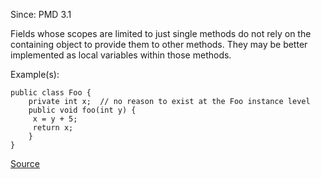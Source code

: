 Since: PMD 3.1

Fields whose scopes are limited to just single methods do not rely on the containing
object to provide them to other methods. They may be better implemented as local variables
within those methods.

Example(s):
```
public class Foo {
    private int x;  // no reason to exist at the Foo instance level
    public void foo(int y) {
     x = y + 5;
     return x;
    }
}
```

[Source](https://pmd.github.io/pmd-5.5.4/pmd-java/rules/java/design.html#SingularField)
